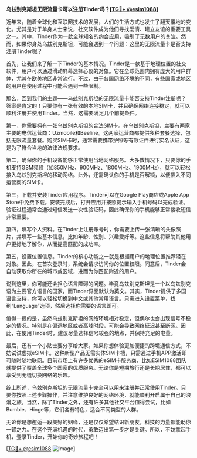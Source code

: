 **乌兹别克斯坦无限流量卡可以注册Tinder吗？[[TG💪+ @esim1088](https://t.me/s/esim1088)]**

近年来，随着全球化和互联网技术的发展，人们的生活方式也发生了翻天覆地的变化。尤其是对于单身人士来说，社交软件成为他们寻找爱情、建立友谊的重要工具之一。其中，Tinder作为一款全球知名的约会应用，吸引了无数用户的关注。然而，如果你身处乌兹别克斯坦，可能会遇到一个问题：这里的无限流量卡是否支持注册Tinder呢？

首先，让我们来了解一下Tinder的基本情况。Tinder是一款基于地理位置的社交软件，用户可以通过滑动屏幕选择心仪的对象。它在全球范围内拥有庞大的用户群体，尤其在欧美地区非常流行。不过，由于各国网络环境的不同，有些国家或地区的用户在使用过程中可能会遇到一些限制。

那么，回到我们的主题——乌兹别克斯坦的无限流量卡能否支持Tinder注册呢？答案是肯定的！只要你有一张有效的本地SIM卡，并且确保网络连接稳定，就可以顺利注册并使用Tinder。当然，这需要满足几个前提条件。

第一，你需要拥有一张乌兹别克斯坦的合法SIM卡。在乌兹别克斯坦，主要有两家主要的电信运营商：Uzmobile和Beeline。这两家运营商都提供多种套餐选择，包括无限流量套餐。购买SIM卡时，通常需要携带护照等有效证件进行实名认证，这是为了符合当地的法律法规要求。

第二，确保你的手机设备能够正常使用当地网络服务。大多数情况下，只要你的手机支持GSM频段（如850MHz、900MHz、1800MHz、1900MHz），就可以轻松接入乌兹别克斯坦的移动网络。此外，还需确认你的手机是否解锁，以便插入不同运营商的SIM卡。

第三，下载并安装Tinder应用程序。Tinder可以在Google Play商店或Apple App Store中免费下载。安装完成后，打开应用并按照提示输入手机号码以完成验证。验证过程通常会通过短信发送一次性验证码，因此确保你的手机能够正常接收短信非常重要。

第四，填写个人资料。在Tinder上注册账号时，你需要上传一张清晰的头像照片，并填写一些基本信息，比如年龄、性别、兴趣爱好等。这些信息将帮助其他用户更好地了解你，从而提高匹配的成功率。

第五，设置位置信息。Tinder的核心功能之一就是根据用户的地理位置推荐潜在对象。因此，在首次登录时，系统会请求访问你的位置权限。同意后，Tinder会自动获取你所在的城市或区域，进而为你匹配附近的用户。

说到这里，你可能还会担心语言障碍的问题。毕竟乌兹别克斯坦是一个以乌兹别克语为主要官方语言的国家，而Tinder界面默认为英文。其实，Tinder提供了多国语言支持，你可以轻松切换到中文或其他常用语言。只需进入设置菜单，找到“Language”选项，然后选择你需要的语言即可。

值得一提的是，虽然乌兹别克斯坦的网络环境相对稳定，但偶尔也会出现信号不稳定的情况。特别是在偏远地区或者高峰时段，可能会导致网络延迟甚至断网。因此，在使用Tinder时，建议尽量选择信号较强的地点，并保持充足的电量。

最后，还有一个小贴士要分享给大家。如果你想体验更加便捷的跨境通信方式，不妨试试虚拟eSIM卡。这种新型产品无需实体SIM卡槽，只需通过手机APP激活即可随时随地联网。目前市场上有许多优秀的eSIM卡服务商，比如ESIM1088团队就提供了覆盖全球多个国家的优质服务。无论你是短期旅行还是长期居住，都可以享受到无缝切换网络的乐趣。

综上所述，乌兹别克斯坦的无限流量卡完全可以用来注册并正常使用Tinder。只要你按照上述步骤操作，并注意维护良好的网络环境，就能顺利开启属于自己的浪漫之旅。当然，除了Tinder之外，还有许多其他社交平台值得尝试，比如Bumble、Hinge等，它们各有特色，适合不同类型的人群。

无论你是想邂逅一段美好的姻缘，还是仅仅希望结识新朋友，科技的力量都能助你一臂之力。在这个充满机遇的时代，勇敢迈出第一步才是关键。所以，不妨拿起手机，登录Tinder，开始你的奇妙旅程吧！

[[TG💪+ @esim1088](https://t.me/s/esim1088) ![Image](https://i.postimg.cc/4NQfJmqS/Snipaste-2025-05-13-00-14-12.png)]